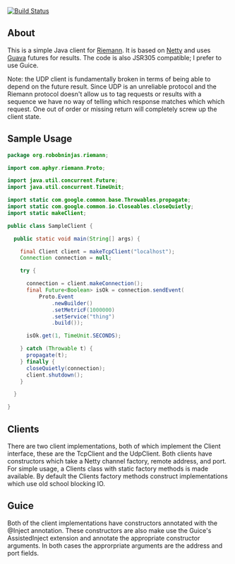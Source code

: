 [![Build Status](https://travis-ci.org/mgodave/riemann-client.png)](https://travis-ci.org/mgodave/riemann-client)

About
-----

This is a simple Java client for [Riemann](https://github.com/aphyr/riemann). It is based on [Netty](http://netty.io) and uses
[Guava](http://code.google.com/p/guava-libraries/) futures for results. The code is also JSR305 compatible; I prefer to use Guice.

Note: the UDP client is fundamentally broken in terms of being able to depend on the future result. Since UDP is an unreliable
protocol and the Riemann protocol doesn't allow us to tag requests or results with a sequence we have no way of telling which
response matches which which request. One out of order or missing return will completely screw up the client state.

Sample Usage
------------

```java
package org.robobninjas.riemann;

import com.aphyr.riemann.Proto;

import java.util.concurrent.Future;
import java.util.concurrent.TimeUnit;

import static com.google.common.base.Throwables.propagate;
import static com.google.common.io.Closeables.closeQuietly;
import static makeClient;

public class SampleClient {

  public static void main(String[] args) {

    final Client client = makeTcpClient("localhost");
    Connection connection = null;

    try {

      connection = client.makeConnection();
      final Future<Boolean> isOk = connection.sendEvent(
          Proto.Event
              .newBuilder()
              .setMetricF(1000000)
              .setService("thing")
              .build());

      isOk.get(1, TimeUnit.SECONDS);

    } catch (Throwable t) {
      propagate(t);
    } finally {
      closeQuietly(connection);
      client.shutdown();
    }

  }

}
```

Clients
-------

There are two client implementations, both of which implement the Client interface, these are the TcpClient 
and the UdpClient. Both clients have constructors which take a Netty channel factory, remote address, and port.
For simple usage, a Clients class with static factory methods is made available. By default the Clients factory
methods construct implementations which use old school blocking IO.

Guice
-----

Both of the client implementations have constructors annotated with the @Inject annotation. These constructors are
also make use the Guice's AssistedInject extension and annotate the appropriate constructor arguments.  In both cases
the approrpriate arguments are the address and port fields.


